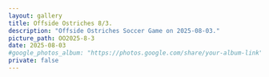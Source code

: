 ```yaml
---
layout: gallery
title: Offside Ostriches 8/3.
description: "Offside Ostriches Soccer Game on 2025-08-03."
picture_path: OO2025-8-3
date: 2025-08-03
#google_photos_album: "https://photos.google.com/share/your-album-link"
private: false
---
```

